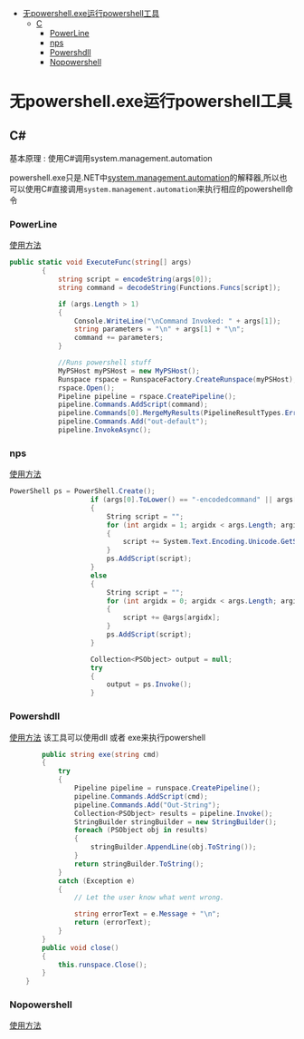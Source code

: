 - [无powershell.exe运行powershell工具](#无powershellexe运行powershell工具)
  - [C](#c)
    - [PowerLine](#powerline)
    - [nps](#nps)
    - [Powershdll](#powershdll)
    - [Nopowershell](#nopowershell)
# 无powershell.exe运行powershell工具
## C#
基本原理 : 使用C#调用system.management.automation  

powershell.exe只是.NET中[system.management.automation](https://docs.microsoft.com/en-us/dotnet/api/system.management.automation?view=pscore-6.2.0)的解释器,所以也可以使用C#直接调用`system.management.automation`来执行相应的powershell命令
### PowerLine
[使用方法](https://github.com/fullmetalcache/PowerLine)
```c#
public static void ExecuteFunc(string[] args)
        {
            string script = encodeString(args[0]);
            string command = decodeString(Functions.Funcs[script]);

            if (args.Length > 1)
            {
                Console.WriteLine("\nCommand Invoked: " + args[1]);
                string parameters = "\n" + args[1] + "\n";
                command += parameters;
            }

            //Runs powershell stuff
            MyPSHost myPSHost = new MyPSHost();
            Runspace rspace = RunspaceFactory.CreateRunspace(myPSHost);
            rspace.Open();
            Pipeline pipeline = rspace.CreatePipeline();
            pipeline.Commands.AddScript(command);
            pipeline.Commands[0].MergeMyResults(PipelineResultTypes.Error, PipelineResultTypes.Output);
            pipeline.Commands.Add("out-default");
            pipeline.InvokeAsync();
```
### nps
[使用方法](https://github.com/Ben0xA/nps)
```c#
PowerShell ps = PowerShell.Create();
                    if (args[0].ToLower() == "-encodedcommand" || args[0].ToLower() == "-enc")
                    {
                        String script = "";
                        for (int argidx = 1; argidx < args.Length; argidx++)
                        {
                            script += System.Text.Encoding.Unicode.GetString(System.Convert.FromBase64String(args[argidx]));
                        }
                        ps.AddScript(script);
                    }
                    else
                    {
                        String script = "";
                        for (int argidx = 0; argidx < args.Length; argidx++)
                        {
                            script += @args[argidx];
                        }
                        ps.AddScript(script);
                    }

                    Collection<PSObject> output = null;
                    try
                    {
                        output = ps.Invoke();
                    }
```
### Powershdll
[使用方法](https://github.com/p3nt4/PowerShdll)
该工具可以使用dll 或者 exe来执行powershell
```C#
        public string exe(string cmd)
        {
            try
            {
                Pipeline pipeline = runspace.CreatePipeline();
                pipeline.Commands.AddScript(cmd);
                pipeline.Commands.Add("Out-String");
                Collection<PSObject> results = pipeline.Invoke();
                StringBuilder stringBuilder = new StringBuilder();
                foreach (PSObject obj in results)
                {
                    stringBuilder.AppendLine(obj.ToString());
                }
                return stringBuilder.ToString();
            }
            catch (Exception e)
            {
                // Let the user know what went wrong.

                string errorText = e.Message + "\n";
                return (errorText);
            }
        }
        public void close()
        {
            this.runspace.Close();
        }
    }
```
### Nopowershell
[使用方法](https://github.com/bitsadmin/nopowershell)